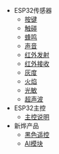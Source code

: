 - ESP32传感器
  - [按键](/esp32/按键传感器)
  - [触碰](/esp32/触碰传感器)
  - [蜂鸣](/esp32/蜂鸣传感器)
  - [声音](/esp32/声音传感器)
  - [红外发射](/esp32/红外发射传感器)
  - [红外接收](/esp32/红外接收传感器)
  - [灰度](/esp32/灰度传感器)
  - [火焰](/esp32/火焰传感器)
  - [光敏](/esp32/光敏传感器)
  - [超声波](/esp32/超声波模块)
- ESP32主控
  - [主控说明](/esp32/ESP32S3主控说明)
- 新烨产品
  - [黑色遥控](/xysm/遥控)
  - [AI模块](/xysm/AI模块)
